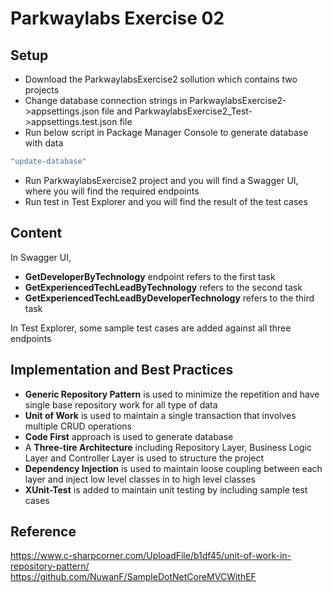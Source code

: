 # Parkwaylabs Exercise 02

## Setup
* Download the ParkwaylabsExercise2 sollution which contains two projects
* Change database connection strings in ParkwaylabsExercise2->appsettings.json file and ParkwaylabsExercise2_Test->appsettings.test.json file
* Run below script in Package Manager Console to generate database with data
```bash
"update-database"
```
* Run ParkwaylabsExercise2 project and you will find a Swagger UI, where you will find the required endpoints
* Run test in Test Explorer and you will find the result of the test cases

## Content
In Swagger UI, 
* **GetDeveloperByTechnology** endpoint refers to the first task
* **GetExperiencedTechLeadByTechnology** refers to the second task
* **GetExperiencedTechLeadByDeveloperTechnology** refers to the third task

In Test Explorer, some sample test cases are added against all three endpoints

## Implementation and Best Practices
* **Generic Repository Pattern** is used to minimize the repetition and have single base repository work for all type of data
* **Unit of Work** is used to maintain a single transaction that involves multiple CRUD operations
* **Code First** approach is used to generate database
* A **Three-tire Architecture** including Repository Layer, Business Logic Layer and Controller Layer is used to structure the project
* **Dependency Injection** is used to maintain loose coupling between each layer and inject low level classes in to high level classes
* **XUnit-Test** is added to maintain unit testing by including sample test cases

## Reference
https://www.c-sharpcorner.com/UploadFile/b1df45/unit-of-work-in-repository-pattern/
https://github.com/NuwanF/SampleDotNetCoreMVCWithEF





